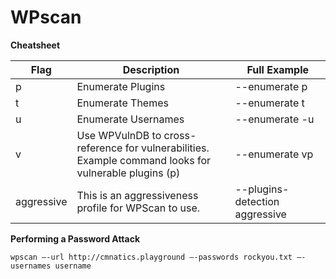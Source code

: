 # WPscan

**Cheatsheet**

<table><thead><tr><th>Flag</th><th width="237">Description</th><th>Full Example</th></tr></thead><tbody><tr><td>p</td><td>Enumerate Plugins</td><td>--enumerate p</td></tr><tr><td>t</td><td>Enumerate Themes</td><td>--enumerate t</td></tr><tr><td>u</td><td>Enumerate Usernames</td><td>--enumerate -u</td></tr><tr><td>v</td><td>Use WPVulnDB to cross-reference for vulnerabilities. Example command looks for vulnerable plugins (p)</td><td>--enumerate vp</td></tr><tr><td>aggressive</td><td>This is an aggressiveness profile for WPScan to use.</td><td>--plugins-detection aggressive</td></tr></tbody></table>

**Performing a Password Attack**

```
wpscan –-url http://cmnatics.playground –-passwords rockyou.txt –-usernames username
```

